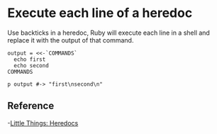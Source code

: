 Execute each line of a heredoc
=====
Use backticks in a heredoc, Ruby will execute each line in a shell and replace it with the output of that command.

```
output = <<-`COMMANDS`
  echo first
  echo second
COMMANDS

p output #-> "first\nsecond\n"
```

## Reference

-[Little Things: Heredocs](http://weblog.jamisbuck.org/2015/9/12/little-things-heredocs.html)
